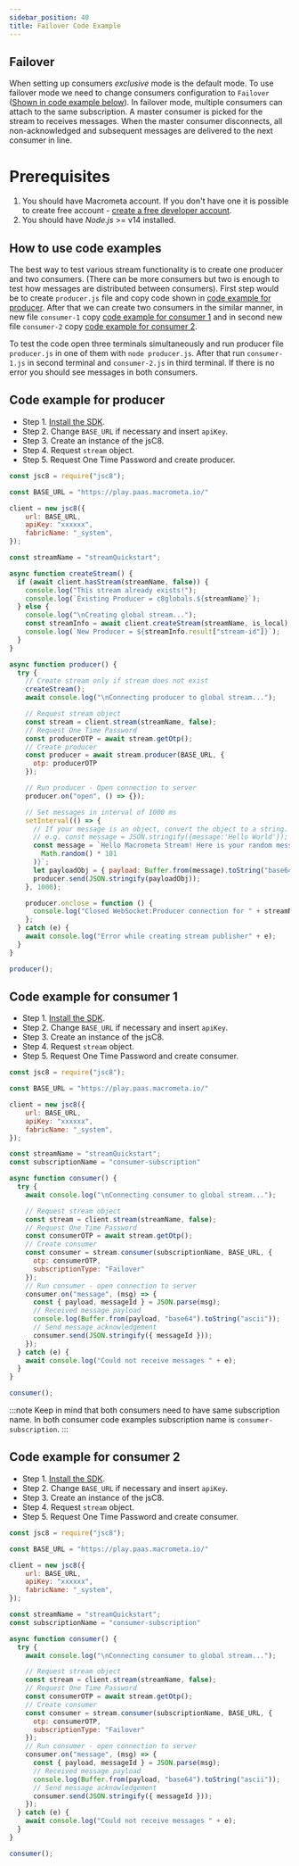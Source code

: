 ```yaml
---
sidebar_position: 40
title: Failover Code Example
---
```


## Failover

When setting up consumers _exclusive_ mode is the default mode. To use failover mode we need to change consumers configuration to `Failover` ([Shown in code example below](#code-example-for-consumer-1)). In failover mode, multiple consumers can attach to the same subscription. A master consumer is picked for the stream to receives messages. When the master consumer disconnects, all non-acknowledged and subsequent messages are delivered to the next consumer in line.

# Prerequisites
1. You should have Macrometa account. If you don't have one it is possible to create free account - [create a free developer account](https://auth-play.macrometa.io/sign-up).
2. You should have _Node.js_ >= v14 installed.

## How to use code examples

The best way to test various stream functionality is to create one producer and two consumers. (There can be more consumers but two is enough to test how messages are distributed between consumers). First step would be to create `producer.js` file and copy code shown in [code example for producer](#code-example-for-producer). After that we can create two consumers in the similar manner, in new file `consumer-1` copy [code example for consumer 1](#code-example-for-consumer-1) and in second new file `consumer-2` copy [code example for consumer 2](#code-example-for-consumer-2).

To test the code open three terminals simultaneously and run producer file `producer.js` in one of them with `node producer.js`. After that run `consumer-1.js` in second terminal and `consumer-2.js` in third terminal.
If there is no error you should see messages in both consumers.


## Code example for producer

<Tabs groupId="modify-single">
<TabItem value="javascript" label=" JavaScript SDK">

- Step 1. [Install the SDK](../../../sdks/install-sdks.md).
- Step 2. Change `BASE_URL` if necessary and insert `apiKey`.
- Step 3. Create an instance of the jsC8.
- Step 4. Request `stream` object.
- Step 5. Request One Time Password and create producer.

```js
const jsc8 = require("jsc8");

const BASE_URL = "https://play.paas.macrometa.io/"

client = new jsc8({
    url: BASE_URL,
    apiKey: "xxxxxx",
    fabricName: "_system",
});

const streamName = "streamQuickstart";

async function createStream() {
  if (await client.hasStream(streamName, false)) {
    console.log("This stream already exists!");
    console.log(`Existing Producer = c8globals.${streamName}`);
  } else {
    console.log("\nCreating global stream...");
    const streamInfo = await client.createStream(streamName, is_local);
    console.log(`New Producer = ${streamInfo.result["stream-id"]}`);
  }
}

async function producer() {
  try {
    // Create stream only if stream does not exist
    createStream();
    await console.log("\nConnecting producer to global stream...");

    // Request stream object
    const stream = client.stream(streamName, false);
    // Request One Time Password
    const producerOTP = await stream.getOtp();
    // Create producer
    const producer = await stream.producer(BASE_URL, {
      otp: producerOTP
    });

    // Run producer - Open connection to server
    producer.on("open", () => {});

    // Set messages in interval of 1000 ms
    setInterval(() => {
      // If your message is an object, convert the object to a string.
      // e.g. const message = JSON.stringify({message:'Hello World'});
      const message = `Hello Macrometa Stream! Here is your random message number ${Math.floor(
        Math.random() * 101
      )}`;
      let payloadObj = { payload: Buffer.from(message).toString("base64") };
      producer.send(JSON.stringify(payloadObj));
    }, 1000);

    producer.onclose = function () {
      console.log("Closed WebSocket:Producer connection for " + streamName);
    };
  } catch (e) {
    await console.log("Error while creating stream publisher" + e);
  }
}

producer();
```

</TabItem>
</Tabs>

## Code example for consumer 1

<Tabs groupId="modify-single">
<TabItem value="javascript" label=" JavaScript SDK">

- Step 1. [Install the SDK](../../../sdks/install-sdks.md).
- Step 2. Change `BASE_URL` if necessary and insert `apiKey`.
- Step 3. Create an instance of the jsC8.
- Step 4. Request `stream` object.
- Step 5. Request One Time Password and create consumer.

```js
const jsc8 = require("jsc8");

const BASE_URL = "https://play.paas.macrometa.io/"

client = new jsc8({
    url: BASE_URL,
    apiKey: "xxxxxx",
    fabricName: "_system",
});

const streamName = "streamQuickstart";
const subscriptionName = "consumer-subscription"

async function consumer() {
  try {
    await console.log("\nConnecting consumer to global stream...");

    // Request stream object
    const stream = client.stream(streamName, false);
    // Request One Time Password
    const consumerOTP = await stream.getOtp();
    // Create consumer
    const consumer = stream.consumer(subscriptionName, BASE_URL, {
      otp: consumerOTP,
      subscriptionType: "Failover"
    });
    // Run consumer - open connection to server
    consumer.on("message", (msg) => {
      const { payload, messageId } = JSON.parse(msg);
      // Received message payload
      console.log(Buffer.from(payload, "base64").toString("ascii"));
      // Send message acknowledgement
      consumer.send(JSON.stringify({ messageId }));
    });
  } catch (e) {
    await console.log("Could not receive messages " + e);
  }
}

consumer();
```
</TabItem>
</Tabs>

:::note
Keep in mind that both consumers need to have same subscription name. In both consumer code examples subscription name is `consumer-subscription`.
:::

## Code example for consumer 2

<Tabs groupId="modify-single">
<TabItem value="javascript" label=" JavaScript SDK">

- Step 1. [Install the SDK](../../../sdks/install-sdks.md).
- Step 2. Change `BASE_URL` if necessary and insert `apiKey`.
- Step 3. Create an instance of the jsC8.
- Step 4. Request `stream` object.
- Step 5. Request One Time Password and create consumer.

```js
const jsc8 = require("jsc8");

const BASE_URL = "https://play.paas.macrometa.io/"

client = new jsc8({
    url: BASE_URL,
    apiKey: "xxxxxx",
    fabricName: "_system",
});

const streamName = "streamQuickstart";
const subscriptionName = "consumer-subscription"

async function consumer() {
  try {
    await console.log("\nConnecting consumer to global stream...");

    // Request stream object
    const stream = client.stream(streamName, false);
    // Request One Time Password
    const consumerOTP = await stream.getOtp();
    // Create consumer
    const consumer = stream.consumer(subscriptionName, BASE_URL, {
      otp: consumerOTP,
      subscriptionType: "Failover"
    });
    // Run consumer - open connection to server
    consumer.on("message", (msg) => {
      const { payload, messageId } = JSON.parse(msg);
      // Received message payload
      console.log(Buffer.from(payload, "base64").toString("ascii"));
      // Send message acknowledgement
      consumer.send(JSON.stringify({ messageId }));
    });
  } catch (e) {
    await console.log("Could not receive messages " + e);
  }
}

consumer();
```
</TabItem>
</Tabs>